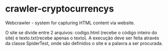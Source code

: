 # crawler-cryptocurrencys
Webcrawler - system for capturing HTML content via website.

O site se divide entre 2 arquivos: codigo.html (recebe o código inteiro do site) e texto.txt(recebe apenas o texto). 
A execução deve ser feita através da classe SpiderTest, onde são definidos o site e a palavra a ser procurada.



